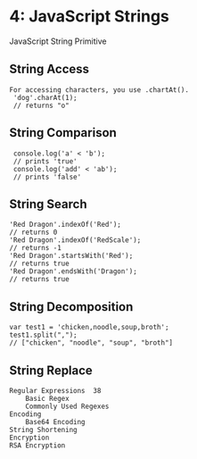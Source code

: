 
# 4: JavaScript Strings 
JavaScript String Primitive  
   
##  String Access 
```
For accessing characters, you use .chartAt().
 'dog'.charAt(1); 
 // returns "o"
```
##  String Comparison 
```
 console.log('a' < 'b'); 
 // prints 'true'
 console.log('add' < 'ab'); 
 // prints 'false'
```
##  String Search
```
'Red Dragon'.indexOf('Red'); 
// returns 0
'Red Dragon'.indexOf('RedScale'); 
// returns -1
'Red Dragon'.startsWith('Red'); 
// returns true
'Red Dragon'.endsWith('Dragon'); 
// returns true
```
##  String Decomposition 
```
var test1 = 'chicken,noodle,soup,broth';
test1.split(","); 
// ["chicken", "noodle", "soup", "broth"]

```
##  String Replace
```
Regular Expressions  38 
    Basic Regex
    Commonly Used Regexes 
Encoding
    Base64 Encoding 
String Shortening
Encryption
RSA Encryption
```
